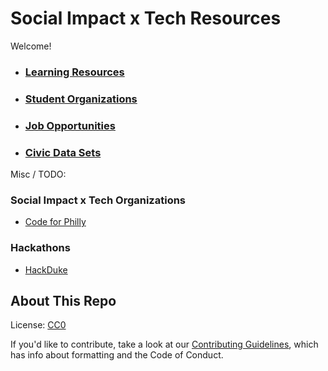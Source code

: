 # Social Impact x Tech Resources

Welcome!

- ### [Learning Resources](learning-resources.md)
- ### [Student Organizations](student-organizations.md)
- ### [Job Opportunities](job-opportunities.md)
- ### [Civic Data Sets](data-set.md)

Misc / TODO:
### Social Impact x Tech Organizations
- [Code for Philly](https://codeforphilly.org/)
### Hackathons
- [HackDuke](https://www.hackduke.org/)


## About This Repo

License: [CC0](https://creativecommons.org/publicdomain/zero/1.0/)

If you'd like to contribute, take a look at our
[Contributing Guidelines](CONTRIBUTING.md), which has info about formatting and
the Code of Conduct.
